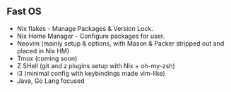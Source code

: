 ## Fast OS

- Nix flakes - Manage Packages & Version Lock.  
- Nix Home Manager - Configure packages for user.  
- Neovim (mainly setup & options, with Mason & Packer stripped out and placed in Nix HM)
- Tmux (coming soon)
- Z SHell (git and z plugins setup with Nix + oh-my-zsh)
- i3 (minimal config with keybindings made vim-like)
- Java, Go Lang focused
